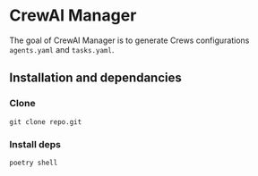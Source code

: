 # CrewAI Manager

The goal of CrewAI Manager is to generate Crews configurations `agents.yaml` and `tasks.yaml`.

##  Installation and dependancies
### Clone
`git clone repo.git`  
### Install deps
`poetry shell`

